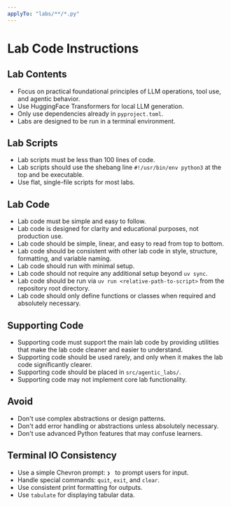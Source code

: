 ```yaml
---
applyTo: "labs/**/*.py"
---
```


# Lab Code Instructions

## Lab Contents

- Focus on practical foundational principles of LLM operations, tool use, and agentic behavior.
- Use HuggingFace Transformers for local LLM generation.
- Only use dependencies already in `pyproject.toml`.
- Labs are designed to be run in a terminal environment.

## Lab Scripts

- Lab scripts must be less than 100 lines of code.
- Lab scripts should use the shebang line `#!/usr/bin/env python3` at the top and be executable.
- Use flat, single-file scripts for most labs.

## Lab Code

- Lab code must be simple and easy to follow.
- Lab code is designed for clarity and educational purposes, not production use.
- Lab code should be simple, linear, and easy to read from top to bottom.
- Lab code should be consistent with other lab code in style, structure, formatting, and variable naming.
- Lab code should run with minimal setup.
- Lab code should not require any additional setup beyond `uv sync`.
- Lab code should be run via `uv run <relative-path-to-script>` from the repository root directory.
- Lab code should only define functions or classes when required and absolutely necessary.

## Supporting Code

- Supporting code must support the main lab code by providing utilities that make the lab code cleaner and easier to understand.
- Supporting code should be used rarely, and only when it makes the lab code significantly clearer.
- Supporting code should be placed in `src/agentic_labs/`.
- Supporting code may not implement core lab functionality.

## Avoid

- Don't use complex abstractions or design patterns.
- Don't add error handling or abstractions unless absolutely necessary.
- Don't use advanced Python features that may confuse learners.

## Terminal IO Consistency

- Use a simple Chevron prompt: `❯ ` to prompt users for input.
- Handle special commands: `quit`, `exit`, and `clear`.
- Use consistent print formatting for outputs.
- Use `tabulate` for displaying tabular data.
